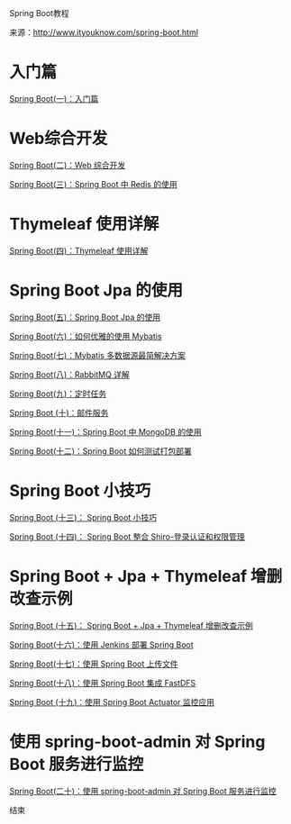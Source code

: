 Spring Boot教程

来源：http://www.ityouknow.com/spring-boot.html

# 入门篇

[Spring Boot(一)：入门篇](http://www.ityouknow.com/springboot/2016/01/06/spring-boot-quick-start.html)

# Web综合开发

[Spring Boot(二)：Web 综合开发](http://www.ityouknow.com/springboot/2016/02/03/spring-boot-web.html)

[Spring Boot(三)：Spring Boot 中 Redis 的使用](http://www.ityouknow.com/springboot/2016/03/06/spring-boot-redis.html)

# Thymeleaf 使用详解

[Spring Boot(四)：Thymeleaf 使用详解](http://www.ityouknow.com/springboot/2016/05/01/spring-boot-thymeleaf.html)

# Spring Boot Jpa 的使用

[Spring Boot(五)：Spring Boot Jpa 的使用](http://www.ityouknow.com/springboot/2016/08/20/spring-boot-jpa.html)

[Spring Boot(六)：如何优雅的使用 Mybatis](http://www.ityouknow.com/springboot/2016/11/06/spring-boot-mybatis.html)

[Spring Boot(七)：Mybatis 多数据源最简解决方案](http://www.ityouknow.com/springboot/2016/11/25/spring-boot-multi-mybatis.html)

[Spring Boot(八)：RabbitMQ 详解](http://www.ityouknow.com/springboot/2016/11/30/spring-boot-rabbitMQ.html)

[Spring Boot(九)：定时任务](http://www.ityouknow.com/springboot/2016/12/02/spring-boot-scheduler.html)

[Spring Boot (十)：邮件服务](http://www.ityouknow.com/springboot/2017/05/06/spring-boot-mail.html)

[Spring Boot(十一)：Spring Boot 中 MongoDB 的使用](http://www.ityouknow.com/springboot/2017/05/08/spring-boot-mongodb.html)

[Spring Boot(十二)：Spring Boot 如何测试打包部署](http://www.ityouknow.com/springboot/2017/05/09/spring-boot-deploy.html)

# Spring Boot 小技巧

[Spring Boot (十三)： Spring Boot 小技巧](http://www.ityouknow.com/springboot/2017/06/22/spring-boot-tips.html)

[Spring Boot (十四)： Spring Boot 整合 Shiro-登录认证和权限管理](http://www.ityouknow.com/springboot/2017/06/26/spring-boot-shiro.html)

# Spring Boot + Jpa + Thymeleaf 增删改查示例

[Spring Boot (十五)： Spring Boot + Jpa + Thymeleaf 增删改查示例](http://www.ityouknow.com/springboot/2017/09/23/spring-boot-jpa-thymeleaf-curd.html)

[Spring Boot(十六)：使用 Jenkins 部署 Spring Boot](http://www.ityouknow.com/springboot/2017/11/11/spring-boot-jenkins.html)

[Spring Boot(十七)：使用 Spring Boot 上传文件](http://www.ityouknow.com/springboot/2018/01/12/spring-boot-upload-file.html)

[Spring Boot(十八)：使用 Spring Boot 集成 FastDFS](http://www.ityouknow.com/springboot/2018/01/16/spring-boot-fastdfs.html)

[Spring Boot (十九)：使用 Spring Boot Actuator 监控应用](http://www.ityouknow.com/springboot/2018/02/06/spring-boot-actuator.html)

# 使用 spring-boot-admin 对 Spring Boot 服务进行监控

[Spring Boot(二十)：使用 spring-boot-admin 对 Spring Boot 服务进行监控](http://www.ityouknow.com/springboot/2018/02/11/spring-boot-admin.html)



结束

